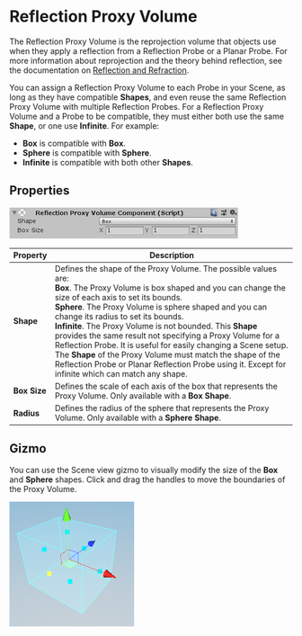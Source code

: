 # Reflection Proxy Volume

The Reflection Proxy Volume is the reprojection volume that objects use when they apply a reflection from a Reflection Probe or a Planar Probe. For more information about reprojection and the theory behind reflection, see the documentation on [Reflection and Refraction](Reflection-and-Refraction.html).

You can assign a Reflection Proxy Volume to each Probe in your Scene, as long as they have compatible **Shapes**, and even reuse the same Reflection Proxy Volume with multiple Reflection Probes. For a Reflection Proxy Volume and a Probe to be compatible, they must either both use the same **Shape**, or one use **Infinite**. For example: 

- **Box** is compatible with **Box**.
- **Sphere** is compatible with **Sphere**.
- **Infinite** is compatible with both other **Shapes**.

## Properties

![](Images/ReflectionProxyVolume1.png)

| **Property** | **Description**                                              |
| ------------ | ------------------------------------------------------------ |
| **Shape**    | Defines the shape of the Proxy Volume. The possible values are:<br />**Box**. The Proxy Volume is box shaped and you can change the size of each axis to set its bounds.<br />**Sphere**. The Proxy Volume is sphere shaped and you can change its radius to set its bounds.<br />**Infinite**. The Proxy Volume is not bounded. This **Shape** provides the same result not specifying a Proxy Volume for a Reflection Probe. It is useful for easily changing a Scene setup.<br />The **Shape** of the Proxy Volume must match the shape of the Reflection Probe or Planar Reflection Probe using it. Except for infinite which can match any shape. |
| **Box Size** | Defines the scale of each axis of the box that represents the Proxy Volume. Only available with a **Box Shape**. |
| **Radius**   | Defines the radius of the sphere that represents the Proxy Volume. Only available with a **Sphere Shape**. |

 

## Gizmo

You can use the Scene view gizmo to visually modify the size of the **Box** and **Sphere** shapes. Click and drag the handles to move the boundaries of the Proxy Volume.

![](Images/ReflectionProxyVolume2.png)
